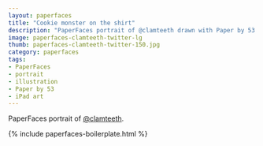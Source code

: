 ```yaml
---
layout: paperfaces
title: "Cookie monster on the shirt"
description: "PaperFaces portrait of @clamteeth drawn with Paper by 53 on an iPad."
image: paperfaces-clamteeth-twitter-lg
thumb: paperfaces-clamteeth-twitter-150.jpg
category: paperfaces
tags: 
- PaperFaces
- portrait
- illustration
- Paper by 53
- iPad art
---
```


PaperFaces portrait of [@clamteeth](http://twitter.com/clamteeth).

{% include paperfaces-boilerplate.html %}